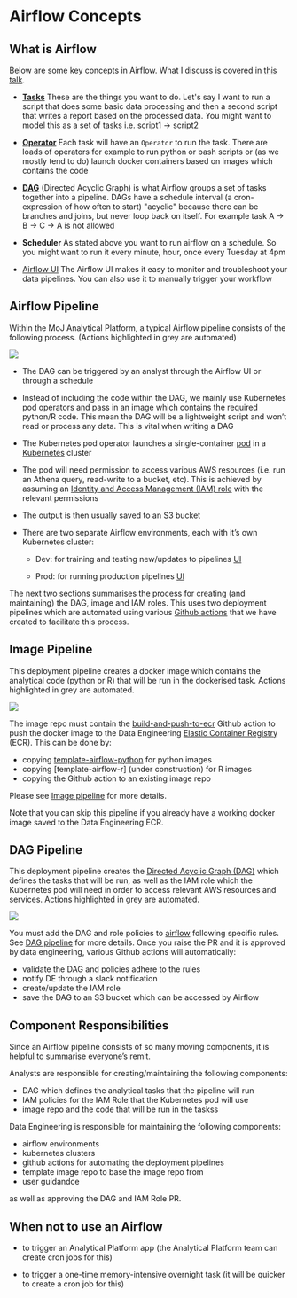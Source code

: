 # Airflow Concepts    

What is Airflow
---------------

Below are some key concepts in Airflow. What I discuss is covered in [this talk](https://drive.google.com/file/d/1DVN4HXtOC-HXvv00sEkoB90mxLDnCIKc/view?usp=sharing).

*   [**Tasks**](https://airflow.apache.org/docs/apache-airflow/stable/concepts/tasks.html) These are the things you want to do. Let's say I want to run a script that does some basic data processing and then a second script that writes a report based on the processed data. You might want to model this as a set of tasks i.e. script1 -> script2
    
*   [**Operator**](https://airflow.apache.org/docs/apache-airflow/stable/concepts/operators.html) Each task will have an `Operator` to run the task. There are loads of operators for example to run python or bash scripts or (as we mostly tend to do) launch docker containers based on images which contains the code
    
*   [**DAG**](https://airflow.apache.org/docs/apache-airflow/stable/concepts/dags.html) (Directed Acyclic Graph) is what Airflow groups a set of tasks together into a pipeline. DAGs have a schedule interval (a cron-expression of how often to start) "acyclic" because there can be branches and joins, but never loop back on itself. For example task A -> B -> C -> A is not allowed
    
*   **Scheduler** As stated above you want to run airflow on a schedule. So you might want to run it every minute, hour, once every Tuesday at 4pm
    
*   [Airflow UI](https://airflow.apache.org/docs/apache-airflow/stable/ui.html) The Airflow UI makes it easy to monitor and troubleshoot your data pipelines. You can also use it to manually trigger your workflow


Airflow Pipeline
----------------

Within the MoJ Analytical Platform, a typical Airflow pipeline consists of the following process. (Actions highlighted in grey are automated)

![](images/airflow/airflow-pipeline.drawio.png)

*   The DAG can be triggered by an analyst through the Airflow UI or through a schedule

*   Instead of including the code within the DAG, we mainly use Kubernetes pod operators and pass in an image which contains the required python/R code. This mean the DAG will be a lightweight script and won’t read or process any data. This is vital when writing a DAG
    
*   The Kubernetes pod operator launches a single-container [pod](https://kubernetes.io/docs/concepts/workloads/pods/) in a [Kubernetes](https://kubernetes.io/) cluster
    
*   The pod will need permission to access various AWS resources (i.e. run an Athena query, read-write to a bucket, etc). This is achieved by assuming an [Identity and Access Management (IAM) role](https://docs.aws.amazon.com/IAM/latest/UserGuide/id_roles.html) with the relevant permissions
    
*   The output is then usually saved to an S3 bucket

*   There are two separate Airflow environments, each with it’s own Kubernetes cluster:
    
    *   Dev: for training and testing new/updates to pipelines [UI](https://eu-west-1.console.aws.amazon.com/mwaa/home?region=eu-west-1#environments/dev/sso)
        
    *   Prod: for running production pipelines [UI](https://eu-west-1.console.aws.amazon.com/mwaa/home?region=eu-west-1#environments/prod/sso)
    

The next two sections summarises the process for creating (and maintaining) the DAG, image and IAM roles. This uses two deployment pipelines which are automated using various [Github actions](https://github.com/features/actions) that we have created to facilitate this process.

Image Pipeline
--------------

This deployment pipeline creates a docker image which contains the analytical code (python or R) that will be run in the dockerised task. Actions highlighted in grey are automated.

![](images/airflow/image-pipeline.drawio.png)

The image repo must contain the [build-and-push-to-ecr](https://github.com/moj-analytical-services/.github/blob/master/workflow-templates/data-engineering/build-and-push-to-ecr.yml) Github action to push the docker image to the Data Engineering [Elastic Container Registry](https://aws.amazon.com/ecr/) (ECR). This can be done by:

* copying [template-airflow-python](https://github.com/moj-analytical-services/template-airflow-python) for python images
* copying [template-airflow-r] (under construction) for R images
* copying the Github action to an existing image repo

Please see [Image pipeline](/data-engineering-tools/airflow/instructions/image-pipeline) for more details.

Note that you can skip this pipeline if you already have a working docker image saved to the Data Engineering ECR.

DAG Pipeline
---------------------

This deployment pipeline creates the [Directed Acyclic Graph (DAG)](https://airflow.apache.org/docs/apache-airflow/stable/concepts/dags.html#) which defines the tasks that will be run, as well as the IAM role which the Kubernetes pod will need in order to access relevant AWS resources and services. Actions highlighted in grey are automated.

![](images/airflow/dag-pipeline.drawio.png)

You must add the DAG and role policies to [airflow](https://github.com/moj-analytical-services/airflow) following specific rules. See [DAG pipeline](/data-engineering-tools/airflow/instructions/dag-pipeline) for more details. Once you raise the PR and it is approved by data engineering, various Github actions will automatically:

*   validate the DAG and policies adhere to the rules
*   notify DE through a slack notification
*   create/update the IAM role
*   save the DAG to an S3 bucket which can be accessed by Airflow
    

Component Responsibilities
--------------------------

Since an Airflow pipeline consists of so many moving components, it is helpful to summarise everyone’s remit.

Analysts are responsible for creating/maintaining the following components:

*   DAG which defines the analytical tasks that the pipeline will run
*   IAM policies for the IAM Role that the Kubernetes pod will use
*   image repo and the code that will be run in the taskss
    

Data Engineering is responsible for maintaining the following components:

*   airflow environments
*   kubernetes clusters
*   github actions for automating the deployment pipelines
*   template image repo to base the image repo from
*   user guidandce
    
as well as approving the DAG and IAM Role PR.


When not to use an Airflow
--------------------------

*   to trigger an Analytical Platform app (the Analytical Platform team can create cron jobs for this)
    
*   to trigger a one-time memory-intensive overnight task (it will be quicker to create a cron job for this)
